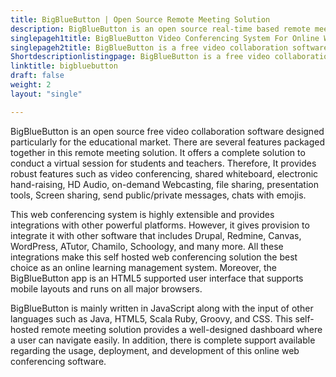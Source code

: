 ```yaml
---
title: BigBlueButton | Open Source Remote Meeting Solution
description: BigBlueButton is an open source real-time based remote meeting solution. It offers powerful features such as multi-user whiteboard, shared notes and more.
singlepageh1title: BigBlueButton Video Conferencing System For Online Webinars
singlepageh2title: BigBlueButton is a free video collaboration software that provides seamless integration with popular platforms such as Drupal, WordPress, Redmine, and Canvas.
Shortdescriptionlistingpage: BigBlueButton is a free video collaboration software that provides seamless integration with popular platforms such as Drupal, WordPress, Redmine, and Canvas.
linktitle: bigbluebutton
draft: false
weight: 2
layout: "single"

---
```


BigBlueButton is an open source free video collaboration software designed particularly for the educational market. There are several features packaged together in this remote meeting solution. It offers a complete solution to conduct a virtual session for students and teachers. Therefore, It provides robust features such as video conferencing, shared whiteboard, electronic hand-raising, HD Audio, on-demand Webcasting, file sharing, presentation tools, Screen sharing, send public/private messages, chats with emojis.

This web conferencing system is highly extensible and provides integrations with other powerful platforms. However, it gives provision to integrate it with other software that includes Drupal, Redmine, Canvas, WordPress, ATutor, Chamilo, Schoology, and many more. All these integrations make this self hosted web conferencing solution the best choice as an online learning management system. Moreover, the BigBlueButton app is an HTML5 supported user interface that supports mobile layouts and runs on all major browsers.

BigBlueButton is mainly written in JavaScript along with the input of other languages such as Java, HTML5, Scala Ruby, Groovy, and CSS. This self-hosted remote meeting solution provides a well-designed dashboard where a user can navigate easily. In addition, there is complete support available regarding the usage, deployment, and development of this online web conferencing software.